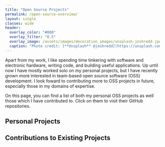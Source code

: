 ```yaml
---
title: "Open Source Projects"
permalink: /open-source-overview/
layout: single
classes: wide
header:
  overlay_color: "#000"
  overlay_filter: "0.5"
  overlay_image: /assets/images/decoration_images/unsplash-joshredd.jpg
  caption: "Photo credit: [**Unsplash** @joshredd](https://unsplash.com/@joshredd)"
---
```


Apart from my work, I like spending time tinkering with software and electronic hardware, writing code, and building useful applications. Up until now I have mostly worked solo on my personal projects, but I have recently grown more interested in team-based open source software (OSS) development. I look foward to contributing more to OSS projects in future, especially those in my domains of expertise.

On this page, you can find a list of both my personal OSS projects as well those which I have contributed to. Click on them to visit their GitHub repositories.



## Personal Projects



## Contributions to Existing Projects